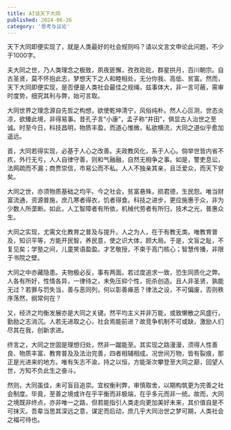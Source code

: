 ```yaml
---
title: AI谈天下大同
published: 2024-06-26
category: '思考与议论'
---
```


天下大同即便实现了，就是人类最好的社会规则吗？请以文言文申论此问题，不少于1000字。

夫大同之世，乃人类理念之极致，夙夜匪懈，孜孜矻矻，群星拱月，百川朝宗。自古圣贤，莫不怀抱此志，梦想天下之人和睦相处，无分你我、高低、贫富。然而，天下大同即便实现，是否便是人类社会最佳之规绳，兹事体大，非一言可蔽，需审时度势，细究其利与弊，始可言取。

大同世界之理念源自先哲之构想，欲使乾坤清宁，风俗纯朴。然人心叵测，世态炎凉，欲臻此境，非得易事。昔孔子言“小康”，孟子称“井田”，俱显古人治世之至诚。时至今日，科技昌明，物质丰盈，而道心惟微，私欲横流，大同之道似乎愈加遥远。

首，大同若得实现，必基于人心之改善。夫政教风化，系于人心。倘举世皆内省不疚，外行无亏，人人自律守善，则和气融融，自然无相争之事。如是，警吏息讼，法网疏而不漏；商贾崇信，市易公而不私。人人不独亲其亲，且泛爱众，而天下安矣。

大同之世，亦须物质基础之均平。今之社会，贫富悬殊，损君德，生民怨。唯当财富流通，资源普施，庶几寒者得衣，饥者得食。科技之进步，更应施惠于众，非为少数人所垄断。如此，人工智障者有所依，机械代劳者有所归，技术之光，普惠众生。

大同之实现，尤需文化教育之普及与提升。人之为人，在于有教无类。唯教育普及，知识平等，方能开民智，养民意，使之识大体，顾大局。于是，文盲之耻，不复见矣；学塾之间，儿童笑语盈盈。才艺敬授，不束于高门核心；智慧传播，非限于书院之壁。

大同之中亦藏隐患。夫物极必反，事有两面。若过度追求一致，恐生同质化之弊。人各有所好，性情各异，一律待之，未免压抑个性，扼杀创造。且人非圣贤，孰能无过？若罪与罚失当，善与恶同列，何以彰善瘅恶？律法之设，不可偏废，否则秩序荡然，纲常何在？

又，经济之均衡发展亦是大同之关键。然平均主义并非万能，或致懒散之风盛行，勤励之志消沉。人若无进取之心，社会焉能前进？故竞争机制不可或缺，激励人们尽其在我，创新求进。

终言之，大同之世固是理想归处，然非一蹴能至。其实现之路漫漫，须得人性善良、物质丰富、教育普及及法治完善，四者相辅相成。况世间万物，皆有裂痕，那正是光进来的地方。唯有矢志不渝，持之以恒，方能渐次攀登至大同之巅，回望人世，方知不负此生之奋斗。

然则，大同虽佳，未可盲目追崇。宜权衡利弊，审慎取舍，以期构筑更为完善之社会制度。毕竟，至善之境或许在乎平衡而非极端，在乎多元而非一统。故而，大同之境既非终点，亦非唯一之路，但若能指引人类走向更加美好未来，其价值自是不可抹灭。吾辈当思其深远之意，谋定而后动，庶几乎大同治世之梦可期，人类社会之福可待也。